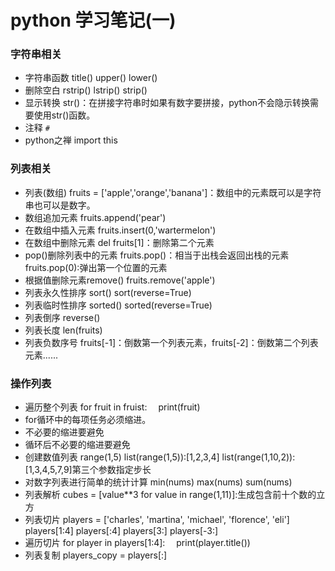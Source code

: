 python 学习笔记(一)
================
### 字符串相关
* 字符串函数
title()
upper()
lower()
* 删除空白
rstrip()
lstrip()
strip()
* 显示转换
str()：在拼接字符串时如果有数字要拼接，python不会隐示转换需要使用str()函数。
* 注释
`#`
* python之禅
import this

### 列表相关
* 列表(数组)
fruits = ['apple','orange','banana']：数组中的元素既可以是字符串也可以是数字。
* 数组追加元素
fruits.append('pear')
* 在数组中插入元素
fruits.insert(0,'wartermelon')
* 在数组中删除元素
del fruits[1]：删除第二个元素
* pop()删除列表中的元素
fruits.pop()：相当于出栈会返回出栈的元素
fruits.pop(0):弹出第一个位置的元素
* 根据值删除元素remove()
fruits.remove('apple')
* 列表永久性排序
sort()
sort(reverse=True)
* 列表临时性排序
sorted()
sorted(reverse=True)
* 列表倒序
reverse()
* 列表长度
len(fruits)
* 列表负数序号
fruits[-1]：倒数第一个列表元素，fruits[-2]：倒数第二个列表元素......

### 操作列表
* 遍历整个列表
for fruit in fruist:
&emsp;print(fruit)
* for循环中的每项任务必须缩进。
* 不必要的缩进要避免
* 循环后不必要的缩进要避免
* 创建数值列表
range(1,5)
list(range(1,5)):[1,2,3,4]
list(range(1,10,2)):[1,3,4,5,7,9]第三个参数指定步长
* 对数字列表进行简单的统计计算
min(nums)
max(nums)
sum(nums)
* 列表解析
cubes = [value**3 for value in range(1,11)]:生成包含前十个数的立方
* 列表切片
players = ['charles', 'martina', 'michael', 'florence', 'eli']
players[1:4]
players[:4]
players[3:]
players[-3:]
* 遍历切片
for player in players[1:4]:
&emsp;print(player.title())
* 列表复制
players_copy = players[:]
